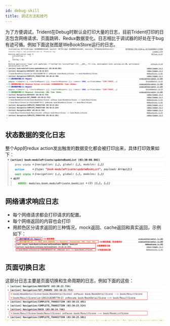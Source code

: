 ```yaml
---
id: debug-skill
title: 调试方法和技巧
---
```


为了方便调试，Trident在Debug时默认会打印大量的日志，目前Trident打印的日志包含网络请求、页面跳转、Redux数据变化。日志相比于调试器的好处在于bug有迹可循。例如下面这张图是WeBookStore运行的日志。
![](./assets/images/2019-06-24-03-30-51.png)

## 状态数据的变化日志
整个App的redux action发出触发的数据变化都会被打印出来，具体打印效果如下： 
![](./assets/images/2019-06-24-03-31-27.png)

## 网络请求响应日志
 - 每个网络请求都会打印请求的配置。
 - 每个网络返回的内容也会打印
 - 用颜色区分请求返回的三种情况，mock返回、cache返回和真实返回，示例如下： 
 ![](./assets/images/2019-06-10-15-04-48.png)
 
## 页面切换日志
这部分日志主要是页面切换和生命周期的日志，例如下面的这些： 
![](./assets/images/2019-06-24-03-33-52.png)



